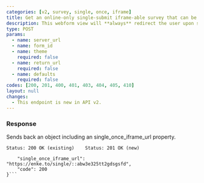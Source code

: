 ```yaml
---
categories: [v2, survey, single, once, iframe]
title: Get an online-only single-submit iframe-able survey that can be submitted once per user (new or existing)
description: This webform view will **always** redirect the user upon successful submission of a single record. It has some basic protection to prevent the same user (browser & device) from submitting more than once.
type: POST
params: 
  - name: server_url 
  - name: form_id
  - name: theme
    required: false
  - name: return_url
    required: false
  - name: defaults
    required: false
codes: [200, 201, 400, 401, 403, 404, 405, 410]
layout: null
changes:
  - This endpoint is new in API v2.
---
```


### Response

Sends back an object including an single_once_iframe_url property.

```Status: 200 OK (existing)    Status: 201 OK (new)```
```{
    "single_once_iframe_url": "https://enke.to/single/::abw3e325tt2gdsgsfd",
    "code": 200
}```
